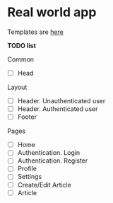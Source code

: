 # Real world app

Templates are [here](https://realworld-docs.netlify.app/docs/specs/frontend-specs/templates/)

**TODO list**

Common
- [ ] Head

Layout
- [ ] Header. Unauthenticated user
- [ ] Header. Authenticated user
- [ ] Footer

Pages
- [ ] Home
- [ ] Authentication. Login
- [ ] Authentication. Register
- [ ] Profile
- [ ] Settings
- [ ] Create/Edit Article
- [ ] Article
